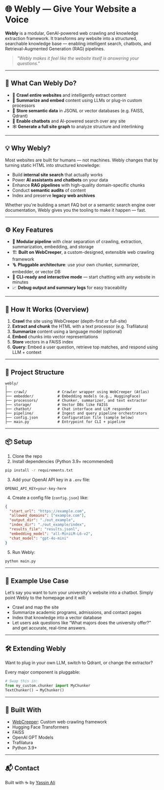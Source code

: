 # 🌐 Webly — Give Your Website a Voice

**Webly** is a modular, GenAI-powered web crawling and knowledge extraction framework. It transforms any website into a structured, searchable knowledge base — enabling intelligent search, chatbots, and Retrieval-Augmented Generation (RAG) pipelines.

> _"Webly makes it feel like the website itself is answering your questions."_

---

## 🚀 What Can Webly Do?

- 🔎 **Crawl entire websites** and intelligently extract content  
- 🧠 **Summarize and embed** content using LLMs or plug-in custom processors  
- 🧷 **Store semantic data** in JSONL or vector databases (e.g. FAISS, Qdrant)  
- 🤖 **Enable chatbots** and AI-powered search over any site  
- 🕸️ **Generate a full site graph** to analyze structure and interlinking  

---

## 💡 Why Webly?

Most websites are built for humans — not machines. Webly changes that by turning static HTML into structured knowledge:

- Build **internal site search** that actually works  
- Power **AI assistants and chatbots** on your data  
- Enhance **RAG pipelines** with high-quality domain-specific chunks  
- Conduct **semantic audits** of content  
- Index and preserve **legacy web archives**

Whether you're building a smart FAQ bot or a semantic search engine over documentation, Webly gives you the tooling to make it happen — fast.

---

## ⚙️ Key Features

- 🧩 **Modular pipeline** with clear separation of crawling, extraction, summarization, embedding, and storage  
- 🏗️ **Built on WebCreeper**, a custom-designed, extensible web crawling framework  
- 🪜 **Pluggable architecture**: use your own chunker, summarizer, embedder, or vector DB  
- 🧵 **CLI-ready and interactive mode** — start chatting with any website in minutes  
- 📈 **Debug output and summary logs** for easy traceability

---

## 🔧 How It Works (Overview)

1. **Crawl** the site using WebCreeper (depth-first or full-site)  
2. **Extract and chunk** the HTML with a text processor (e.g. Trafilatura)  
3. **Summarize** content using a language model (optional)  
4. **Embed** chunks into vector representations  
5. **Store** vectors in a FAISS index  
6. **Query**: Embed a user question, retrieve top matches, and respond using LLM + context

---

## 📁 Project Structure

```
webly/
│
├── crawl/              # Crawler wrapper using WebCreeper (Atlas)
├── embedder/           # Embedding models (e.g., HuggingFace)
├── processors/         # Chunker, summarizer, and text extractor
├── storage/            # Vector DBs like FAISS
├── chatbot/            # Chat interface and LLM responder
├── pipeline/           # Ingest and query pipeline orchestrators
├── config.json         # Configuration file (sample below)
├── main.py             # Entrypoint for CLI + pipeline
```

---

## 📦 Setup

1. Clone the repo  
2. Install dependencies (Python 3.9+ recommended)

```bash
pip install -r requirements.txt
```

3. Add your OpenAI API key in a `.env` file:

```env
OPENAI_API_KEY=your-key-here
```

4. Create a config file (`config.json`) like:

```json
{
  "start_url": "https://example.com",
  "allowed_domains": ["example.com"],
  "output_dir": "./out_example",
  "index_dir": "./out_example/index",
  "results_file": "results.jsonl",
  "embedding_model": "all-MiniLM-L6-v2",
  "chat_model": "gpt-4o-mini"
}
```

5. Run Webly:

```bash
python main.py
```

---

## 🧠 Example Use Case

Let’s say you want to turn your university's website into a chatbot. Simply point Webly to the homepage and it will:

- Crawl and map the site  
- Summarize academic programs, admissions, and contact pages  
- Index that knowledge into a vector database  
- Let users ask questions like “What majors does the university offer?” and get accurate, real-time answers.

---

## 🛠️ Extending Webly

Want to plug in your own LLM, switch to Qdrant, or change the extractor?

Every major component is pluggable:

```python
# Swap this in:
from my_custom.chunker import MyChunker
TextChunker() → MyChunker()
```

---

## 🧪 Built With

- [WebCreeper](https://github.com/your_username/webcreeper): Custom web crawling framework  
- Hugging Face Transformers  
- FAISS  
- OpenAI GPT Models  
- Trafilatura  
- Python 3.9+

---

## 📬 Contact

Built with ☕ by [Yassin Ali](mailto:yelsayed003@gmail.com)
